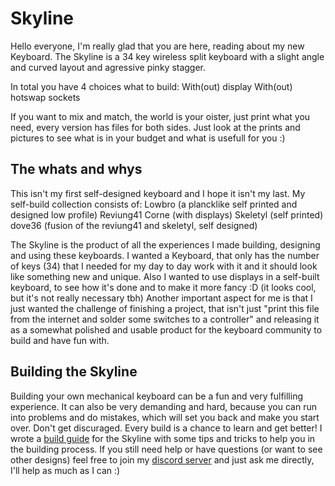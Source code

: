 # Skyline
Hello everyone, 
I'm really glad that you are here, reading about my new Keyboard.
The Skyline is a 34 key wireless split keyboard with a slight angle and curved layout and agressive pinky stagger.

In total you have 4 choices what to build:
With(out) display 
With(out) hotswap sockets

If you want to mix and match, the world is your oister, just print what you need, every version has files for both sides. Just look at the prints and pictures to see what is in your budget and what is usefull for you :)

## The whats and whys
This isn't my first self-designed keyboard and I hope it isn't my last. 
My self-build collection consists of:
Lowbro (a plancklike self printed and designed low profile)
Reviung41
Corne (with displays)
Skeletyl (self printed)
dove36 (fusion of the reviung41 and skeletyl, self designed)

The Skyline is the product of all the experiences I made building, designing and using these keyboards.
I wanted a Keyboard, that only has the number of keys (34) that I needed for my day to day work with it and it should look like something new and unique. Also I wanted to use displays in a self-built keyboard, to see how it's done and to make it more fancy :D (it looks cool, but it's not really necessary tbh)
Another important aspect for me is that I just wanted the challenge of finishing a project, that isn't just "print this file from the internet and solder some switches to a controller" and releasing it as a somewhat polished and usable product for the keyboard community to build and have fun with.


## Building the Skyline
Building your own mechanical keyboard can be a fun and very fulfilling experience. 
It can also be very demanding and hard, because you can run into problems and do mistakes, which will set you back and make you start over. 
Don't get discuraged.
Every build is a chance to learn and get better!
I wrote a [build guide](buildguide/BUILDGUIDE.md) for the Skyline with some tips and tricks to help you in the building process. If you still need help or have questions (or want to see other designs) feel free to join my [discord server](https://discord.gg/6NYX3pecrV) and just ask me directly, I'll help as much as I can :)

